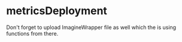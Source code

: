 # metricsDeployment

Don't forget to upload ImagineWrapper file as well which the is using functions from there.
